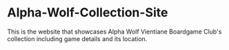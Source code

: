 # Alpha-Wolf-Collection-Site
This is the website that showcases Alpha Wolf Vientiane Boardgame Club's collection including game details and its location.
